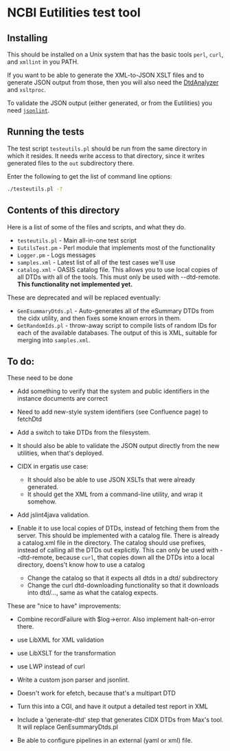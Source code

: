 # NCBI Eutilities test tool

## Installing

This should be installed on a Unix system that has the basic tools
`perl`, `curl`, and `xmllint` in you PATH.

If you want to be able to generate the XML-to-JSON XSLT files and to
generate JSON output from those, then
you will also need the [DtdAnalyzer](https://github.com/NCBITools/DtdAnalyzer)
and `xsltproc`.

To validate the JSON output (either generated, or from the Eutilities)
you need [`jsonlint`](https://github.com/zaach/jsonlint).

## Running the tests

The test script `testeutils.pl` should be run from the same directory in
which it resides.  It needs write access to that directory, since it writes
generated files to the `out` subdirectory there.

Enter the following to get the list of command line options:

```bash
./testeutils.pl -?
```

## Contents of this directory

Here is a list of some of the files and scripts, and what they do.

* `testeutils.pl` - Main all-in-one test script
* `EutilsTest.pm` - Perl module that implements most of the functionality
* `Logger.pm` - Logs messages
* `samples.xml` - Latest list of all of the test cases we'll use
* `catalog.xml` - OASIS catalog file.  This allows you to use local copies
  of all DTDs with all of the tools.  This must only be used with --dtd-remote.
  **This functionality not implemented yet.**

These are deprecated and will be replaced eventually:

* `GenEsummaryDtds.pl` - Auto-generates all of the eSummary DTDs from the cidx
  utility, and then fixes some known errors in them.
* `GetRandomIds.pl` - throw-away script to compile lists of random IDs for each
  of the available databases.  The output of this is XML, suitable for merging
  into `samples.xml`.


## To do:

These need to be done

- Add something to verify that the system and public identifiers in the
  instance documents are correct

- Need to add new-style system identifiers (see Confluence page) to fetchDtd

- Add a switch to take DTDs from the filesystem.

- It should also be able to validate the JSON output directly from the new utilities,
  when that's deployed.

- CIDX in ergatis use case:
    - It should also be able to use JSON XSLTs that were already generated.
    - It should get the XML from a command-line utility, and wrap it somehow.

- Add jslint4java validation.

- Enable it to use local copies of DTDs, instead of fetching them from the
  server.  This should be implemented with a catalog file.
  There is already a catalog.xml file in the
  directory.  The catalog should use prefixes, instead of calling all the DTDs out explicitly.
  This can only be used with --dtd-remote, because `curl`, that copies down all the
  DTDs into a local directory, doens't know how to use a catalog
    - Change the catalog so that it expects all dtds in a dtd/ subdirectory
    - Change the curl dtd-downloading functionality so that it downloads into
      dtd/..., same as what the catalog expects.

These are "nice to have" improvements:

- Combine recordFailure with $log->error.  Also implement halt-on-error there.

- use LibXML for XML validation

- use LibXSLT for the transformation

- use LWP instead of curl

- Write a custom json parser and jsonlint.

- Doesn't work for efetch, because that's a multipart DTD

- Turn this into a CGI, and have it output a detailed test report in XML

- Include a 'generate-dtd' step that generates CIDX DTDs from Max's tool.
  It will replace GenEsummaryDtds.pl

- Be able to configure pipelines in an external (yaml or xml) file.

